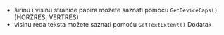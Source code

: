 
*	širinu i visinu stranice papira možete saznati pomoću `GetDeviceCaps()` (HORZRES, VERTRES)
*	visinu reda teksta možete saznati pomoću `GetTextExtent()`
Dodatak
